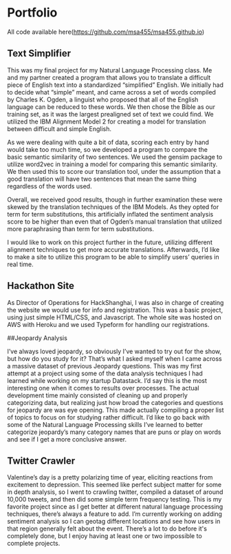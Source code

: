 # Portfolio

All code available here(https://github.com/msa455/msa455.github.io)

## Text Simplifier

This was my final project for my Natural Language Processing class. Me and my partner created a program that allows you to translate a 
difficult piece of English text into a standardized “simplified” English. We initially had to decide what “simple” meant, and 
came across a set of words compiled by Charles K. Ogden, a linguist who proposed that all of the English language can be reduced to
these words. We then chose the Bible as our training set, as it was the largest prealigned set of text we could find. We utilized the 
IBM Alignment Model 2 for creating a model for translation between difficult and simple English.

As we were dealing with quite a bit of data, scoring each entry by hand would take too much time, so we developed a program to
compare the basic semantic similarity of two sentences. We used the gensim package to utilize word2vec in training a model for 
comparing this semantic similarity. We then used this to score our translation tool, under the assumption that a good translation
will have two sentences that mean the same thing regardless of the words used. 

Overall, we received good results, though in further examination these were skewed by the translation techniques of the IBM Models. 
As they opted for term for term substitutions, this artificially inflated the sentiment analysis score to be higher than even that 
of Ogden’s manual translation that utilized more paraphrasing than term for term substitutions. 

I would like to work on this project further in the future, utilizing different alignment techniques to get more accurate translations. 
Afterwards, I’d like to make a site to utilize this program to be able to simplify users’ queries in real time.

## Hackathon Site

As Director of Operations for HackShanghai, I was also in charge of creating the website we would use for info and registration. 
This was a basic project, using just simple HTML/CSS, and Javascript. The whole site was hosted on AWS with Heroku and we used 
Typeform for handling our registrations. 

##Jeopardy Analysis

I’ve always loved jeopardy, so obviously I’ve wanted to try out for the show, but how do you study for it? That’s what I asked
myself when I came across a massive dataset of previous Jeopardy questions. This was my first attempt at a project using some 
of the data analysis techniques I had learned while working on my startup Datastack. I’d say this is the most interesting one 
when it comes to results over processes. The actual development time mainly consisted of cleaning up and properly categorizing 
data, but realizing just how broad the categories and questions for jeopardy are was eye opening. This made actually compiling 
a proper list of topics to focus on for studying rather difficult. I’d like to go back with some of the Natural Language Processing 
skills I’ve learned to better categorize jeopardy’s many category names that are puns or play on words and see if I get a more 
conclusive answer.

## Twitter Crawler

Valentine’s day is a pretty polarizing time of year, eliciting reactions from excitement to depression. This seemed like 
perfect subject matter for some in depth analysis, so I went to crawling twitter, compiled a dataset of around 10,000 tweets,
and then did some simple term frequency testing. This is my favorite project since as I get better at different natural language 
processing techniques, there’s always a feature to add. I’m currently working on adding sentiment analysis so I can geotag 
different locations and see how users in that region generally felt about the event. There’s a lot to do before it's completely
done, but I enjoy having at least one or two impossible to complete projects. 

